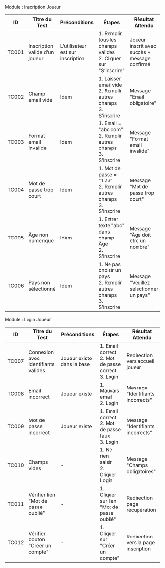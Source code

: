 Module : Inscription Joueur

| ID    | Titre du Test                  | Préconditions                     | Étapes                                                                 | Résultat Attendu                              |
| ----- | ------------------------------ | --------------------------------- | ---------------------------------------------------------------------- | --------------------------------------------- |
| TC001 | Inscription valide d’un joueur | L’utilisateur est sur inscription | 1. Remplir tous les champs valides<br>2. Cliquer sur "S’inscrire"      | Joueur inscrit avec succès + message confirmé |
| TC002 | Champ email vide               | Idem                              | 1. Laisser email vide<br>2. Remplir autres champs<br>3. S’inscrire     | Message "Email obligatoire"                   |
| TC003 | Format email invalide          | Idem                              | 1. Email = "abc.com"<br>2. Remplir autres champs<br>3. S’inscrire      | Message "Format email invalide"               |
| TC004 | Mot de passe trop court        | Idem                              | 1. Mot de passe = "123"<br>2. Remplir autres champs<br>3. S’inscrire   | Message "Mot de passe trop court"             |
| TC005 | Âge non numérique              | Idem                              | 1. Entrer texte "abc" dans champ Âge<br>2. S’inscrire                  | Message "Âge doit être un nombre"             |
| TC006 | Pays non sélectionné           | Idem                              | 1. Ne pas choisir un pays<br>2. Remplir autres champs<br>3. S’inscrire | Message "Veuillez sélectionner un pays"       |



Module : Login Joueur

| ID    | Titre du Test                       | Préconditions              | Étapes                                                  | Résultat Attendu                     |
| ----- | ----------------------------------- | -------------------------- | ------------------------------------------------------- | ------------------------------------ |
| TC007 | Connexion avec identifiants valides | Joueur existe dans la base | 1. Email correct<br>2. Mot de passe correct<br>3. Login | Redirection vers accueil joueur      |
| TC008 | Email incorrect                     | Joueur existe              | 1. Mauvais email<br>2. Login                            | Message "Identifiants incorrects"    |
| TC009 | Mot de passe incorrect              | Joueur existe              | 1. Email correct<br>2. Mot de passe faux<br>3. Login    | Message "Identifiants incorrects"    |
| TC010 | Champs vides                        | -                          | 1. Ne rien saisir<br>2. Cliquer Login                   | Message "Champs obligatoires"        |
| TC011 | Vérifier lien "Mot de passe oublié" | -                          | 1. Cliquer sur lien "Mot de passe oublié"               | Redirection page récupération        |
| TC012 | Vérifier bouton "Créer un compte"   | -                          | 1. Cliquer sur "Créer un compte"                        | Redirection vers la page inscription |

